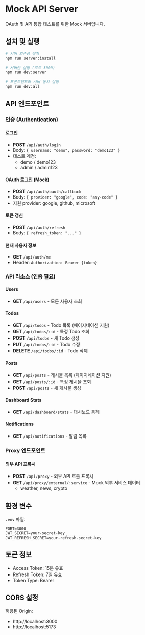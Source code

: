 # Mock API Server

OAuth 및 API 통합 테스트를 위한 Mock 서버입니다.

## 설치 및 실행

```bash
# 서버 의존성 설치
npm run server:install

# 서버만 실행 (포트 3000)
npm run dev:server

# 프론트엔드와 서버 동시 실행
npm run dev:all
```

## API 엔드포인트

### 인증 (Authentication)

#### 로그인
- **POST** `/api/auth/login`
- Body: `{ username: "demo", password: "demo123" }`
- 테스트 계정:
  - demo / demo123
  - admin / admin123

#### OAuth 로그인 (Mock)
- **POST** `/api/auth/oauth/callback`
- Body: `{ provider: "google", code: "any-code" }`
- 지원 provider: google, github, microsoft

#### 토큰 갱신
- **POST** `/api/auth/refresh`
- Body: `{ refresh_token: "..." }`

#### 현재 사용자 정보
- **GET** `/api/auth/me`
- Header: `Authorization: Bearer {token}`

### API 리소스 (인증 필요)

#### Users
- **GET** `/api/users` - 모든 사용자 조회

#### Todos
- **GET** `/api/todos` - Todo 목록 (페이지네이션 지원)
- **GET** `/api/todos/:id` - 특정 Todo 조회
- **POST** `/api/todos` - 새 Todo 생성
- **PUT** `/api/todos/:id` - Todo 수정
- **DELETE** `/api/todos/:id` - Todo 삭제

#### Posts
- **GET** `/api/posts` - 게시물 목록 (페이지네이션 지원)
- **GET** `/api/posts/:id` - 특정 게시물 조회
- **POST** `/api/posts` - 새 게시물 생성

#### Dashboard Stats
- **GET** `/api/dashboard/stats` - 대시보드 통계

#### Notifications
- **GET** `/api/notifications` - 알림 목록

### Proxy 엔드포인트

#### 외부 API 프록시
- **POST** `/api/proxy` - 외부 API 호출 프록시
- **GET** `/api/proxy/external/:service` - Mock 외부 서비스 데이터
  - weather, news, crypto

## 환경 변수

`.env` 파일:
```env
PORT=3000
JWT_SECRET=your-secret-key
JWT_REFRESH_SECRET=your-refresh-secret-key
```

## 토큰 정보

- Access Token: 15분 유효
- Refresh Token: 7일 유효
- Token Type: Bearer

## CORS 설정

허용된 Origin:
- http://localhost:3000
- http://localhost:5173